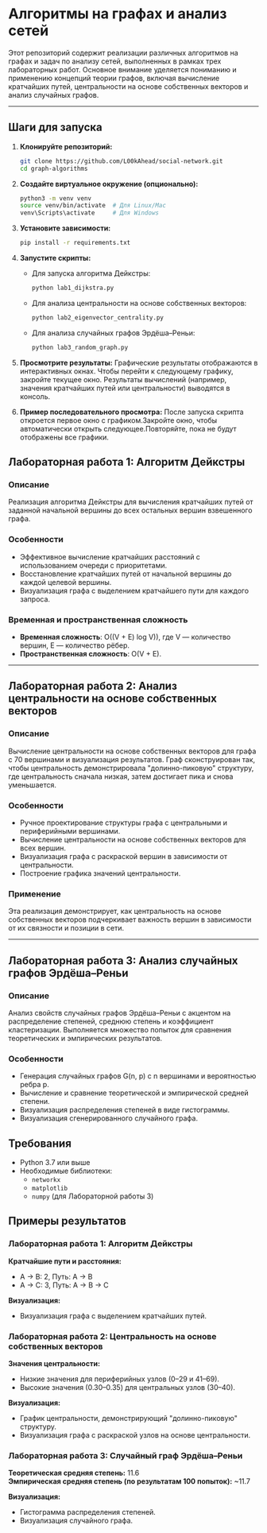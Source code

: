 # Алгоритмы на графах и анализ сетей

Этот репозиторий содержит реализации различных алгоритмов на графах и задач по анализу сетей, выполненных в рамках трех лабораторных работ. Основное внимание уделяется пониманию и применению концепций теории графов, включая вычисление кратчайших путей, центральности на основе собственных векторов и анализ случайных графов.

---
## Шаги для запуска

1. **Клонируйте репозиторий:**
    ```bash
    git clone https://github.com/L00kAhead/social-network.git
    cd graph-algorithms
    ```

2. **Создайте виртуальное окружение (опционально):**
    ```bash
    python3 -m venv venv
    source venv/bin/activate  # Для Linux/Mac
    venv\Scripts\activate     # Для Windows
    ```

3. **Установите зависимости:**
    ```bash
    pip install -r requirements.txt
    ```

4. **Запустите скрипты:**
    - Для запуска алгоритма Дейкстры:
      ```bash
      python lab1_dijkstra.py
      ```
    - Для анализа центральности на основе собственных векторов:
      ```bash
      python lab2_eigenvector_centrality.py
      ```
    - Для анализа случайных графов Эрдёша–Реньи:
      ```bash
      python lab3_random_graph.py
      ```

5. **Просмотрите результаты:**
    Графические результаты отображаются в интерактивных окнах. Чтобы перейти к следующему графику, закройте текущее окно. Результаты вычислений (например, значения кратчайших путей или центральности) выводятся в консоль.

6. **Пример последовательного просмотра:**
После запуска скрипта откроется первое окно с графиком.Закройте окно, чтобы автоматически открыть следующее.Повторяйте, пока не будут отображены все графики.

## Лабораторная работа 1: Алгоритм Дейкстры

### **Описание**
Реализация алгоритма Дейкстры для вычисления кратчайших путей от заданной начальной вершины до всех остальных вершин взвешенного графа.

### **Особенности**
- Эффективное вычисление кратчайших расстояний с использованием очереди с приоритетами.
- Восстановление кратчайших путей от начальной вершины до каждой целевой вершины.
- Визуализация графа с выделением кратчайшего пути для каждого запроса.

### **Временная и пространственная сложность**
- **Временная сложность**: O((V + E) log V)), где V — количество вершин, E — количество рёбер.
- **Пространственная сложность**: O(V + E).

---

## Лабораторная работа 2: Анализ центральности на основе собственных векторов

### **Описание**
Вычисление центральности на основе собственных векторов для графа с 70 вершинами и визуализация результатов. Граф сконструирован так, чтобы центральность демонстрировала "долинно-пиковую" структуру, где центральность сначала низкая, затем достигает пика и снова уменьшается.

### **Особенности**
- Ручное проектирование структуры графа с центральными и периферийными вершинами.
- Вычисление центральности на основе собственных векторов для всех вершин.
- Визуализация графа с раскраской вершин в зависимости от центральности.
- Построение графика значений центральности.

### **Применение**
Эта реализация демонстрирует, как центральность на основе собственных векторов подчеркивает важность вершин в зависимости от их связности и позиции в сети.

---

## Лабораторная работа 3: Анализ случайных графов Эрдёша–Реньи

### **Описание**
Анализ свойств случайных графов Эрдёша–Реньи с акцентом на распределение степеней, среднюю степень и коэффициент кластеризации. Выполняется множество попыток для сравнения теоретических и эмпирических результатов.

### **Особенности**
- Генерация случайных графов G(n, p) с n вершинами и вероятностью ребра p.
- Вычисление и сравнение теоретической и эмпирической средней степени.
- Визуализация распределения степеней в виде гистограммы.
- Визуализация сгенерированного случайного графа.

## Требования

- Python 3.7 или выше
- Необходимые библиотеки:
  - `networkx`
  - `matplotlib`
  - `numpy` (для Лабораторной работы 3)

## Примеры результатов

### Лабораторная работа 1: Алгоритм Дейкстры
**Кратчайшие пути и расстояния:**
- A -> B: 2, Путь: A -> B
- A -> C: 3, Путь: A -> B -> C

**Визуализация:**
- Визуализация графа с выделением кратчайших путей.

### Лабораторная работа 2: Центральность на основе собственных векторов
**Значения центральности:**
- Низкие значения для периферийных узлов (0–29 и 41–69).
- Высокие значения (0.30–0.35) для центральных узлов (30–40).

**Визуализация:**
- График центральности, демонстрирующий "долинно-пиковую" структуру.
- Визуализация графа с раскраской узлов на основе центральности.

### Лабораторная работа 3: Случайный граф Эрдёша–Реньи
**Теоретическая средняя степень:** 11.6  
**Эмпирическая средняя степень (по результатам 100 попыток):** ~11.7

**Визуализация:**

- Гистограмма распределения степеней.
- Визуализация случайного графа.
